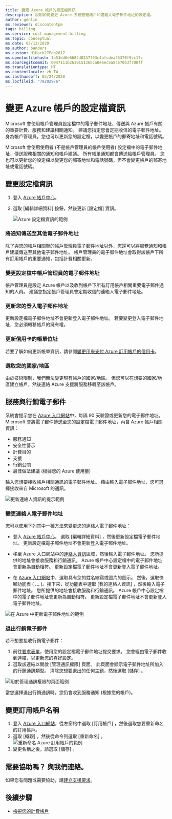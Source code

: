 ```yaml
---
title: 變更 Azure 帳戶的設定檔資訊
description: 說明如何變更 Azure 系統管理帳戶和連絡人電子郵件地址的設定檔。
author: genlin
ms.reviewer: dcscontentpm
tags: billing
ms.service: cost-management-billing
ms.topic: conceptual
ms.date: 02/12/2020
ms.author: banders
ms.custom: H1Hack27Feb2017
ms.openlocfilehash: 1a53dd6e6682d0237793c4afcdea25370f9cc17c
ms.sourcegitcommit: 0947111b263015136bca0e6ec5a8c570b3f700ff
ms.translationtype: HT
ms.contentlocale: zh-TW
ms.lasthandoff: 03/24/2020
ms.locfileid: "79202976"
---
```

# <a name="change-the-profile-information-for-your-azure-account"></a>變更 Azure 帳戶的設定檔資訊

Microsoft 會使用帳戶管理員設定檔中的電子郵件地址，傳送與 Azure 帳戶有關的重要計費、服務和建議相關通知。 建議您指定您會定期收信的電子郵件地址。 身為帳戶管理員，您也可以更新您的設定檔，以變更帳戶的郵寄地址和電話號碼。

Microsoft 會使用使用者 (不是帳戶管理員的帳戶使用者) 設定檔中的電子郵件地址，傳送服務相關的通知和帳戶建議。 所有帳單通知都會傳送給帳戶管理員。 您也可以更新您的設定檔以變更您的郵寄地址和電話號碼，但不會變更帳戶的郵寄地址或電話號碼。

## <a name="change-your-profile-information"></a>變更設定檔資訊

1. 登入 [Azure 帳戶中心](https://account.azure.com/subscriptions)。
1. 選取 [編輯詳細資料]  按鈕，然後更新 [設定檔]  資訊。

   ![Azure 設定檔資訊的範例](./media/change-azure-account-profile/profile.png)

### <a name="send-notifications-to-an-additional-email-address"></a>將通知傳送至其他電子郵件地址

除了與您的帳戶相關聯的帳戶管理員電子郵件地址以外，您還可以將服務通知和帳戶建議傳送至其他電子郵件地址。 帳戶管理員的電子郵件地址會取得該帳戶下所有訂用帳戶的重要通知，包括計費相關更新。

### <a name="change-the-account-administrators-email-address-in-your-profile"></a>變更設定檔中帳戶管理員的電子郵件地址

帳戶管理員是設定 Azure 帳戶以及收到帳戶下所有訂用帳戶相關重要電子郵件通知的人員。 建議您指定帳戶管理員會定期收信的連絡人電子郵件地址。

### <a name="update-your-sign-in-email-address"></a>更新您的登入電子郵件地址

更新設定檔電子郵件地址不會更新登入電子郵件地址。 若要變更登入電子郵件地址，您必須轉移帳戶的擁有權。

### <a name="update-the-billing-address-for-your-credit-card"></a>更新信用卡的帳單位址

若要了解如何更新帳單資訊，請參閱[變更用來支付 Azure 訂用帳戶的信用卡](change-credit-card.md)。

### <a name="update-your-countryregion"></a>選取您的國家/地區

由於技術限制，我們無法變更現有帳戶的國家/地區。 但您可以在想要的國家/地區建立帳戶，然後連絡 Azure 支援將服務移轉至該帳戶。

## <a name="service-and-marketing-emails"></a>服務與行銷電子郵件

系統會提示您在 [Azure 入口網站](https://portal.azure.com)中，每隔 90 天驗證或更新您的電子郵件地址。 Microsoft 會將電子郵件傳送至您的設定檔電子郵件地址，內含 Azure 帳戶相關資訊：

- 服務通知
- 安全性警示
- 計費目的
- 支援
- 行銷公關
- 最佳做法建議 (根據您的 Azure 使用量)

輸入您想要接收帳戶相關通訊的電子郵件地址。 藉由輸入電子郵件地址，您可選擇接收來自 Microsoft 的通訊。

![更新連絡人資訊的提示範例](./media/change-azure-account-profile/update-contact-information.png)

### <a name="change-your-contact-email-address"></a>變更連絡人電子郵件地址

您可以使用下列其中一種方法來變更您的連絡人電子郵件地址：

* 登入 [Azure 帳戶中心](https://account.azure.com/subscriptions)。 選取 [編輯詳細資料]  ，然後更新設定檔電子郵件地址。 更新設定檔電子郵件地址不會更新登入電子郵件地址。

* 移至 Azure 入口網站中的[連絡人資訊](https://portal.azure.com/#blade/HubsExtension/ContactInfoBlade)區域，然後輸入電子郵件地址。 您所提供的地址會接收服務和行銷通訊。 Azure 帳戶中心設定檔中的電子郵件地址會更新為自動相符。 更新設定檔電子郵件地址不會更新登入電子郵件地址。

* 在 [Azure 入口網站](https://portal.azure.com/#blade/HubsExtension/ContactInfoBlade)中，選取具有您的姓名縮寫或圖片的圖示。 然後，選取快顯功能表 ( **...** )。接下來，從功能表中選取 [我的連絡人資訊]  ，然後輸入電子郵件地址。 您所提供的地址會接收服務和行銷通訊。 Azure 帳戶中心設定檔中的電子郵件地址會更新為自動相符。 更新設定檔電子郵件地址不會更新登入電子郵件地址。

![在 Azure 中更新電子郵件地址的範例](./media/change-azure-account-profile/azure-contact-information.png)

### <a name="opt-out-of-marketing-emails"></a>退出行銷電子郵件

若不想要接收行銷電子郵件：

1. 前往[要求表單](https://account.microsoft.com/profile/permissions-link-request)，使用您的設定檔電子郵件地址提交要求。 您會經由電子郵件收到連結，以更新您的喜好設定。
2. 選取該連結以開啟 [管理通訊權限]  頁面。 此頁面會顯示電子郵件地址所加入的行銷通訊類型。 清除您想要退出的任何主題，然後選取 [儲存]  。

![用於管理通訊權限的頁面範例](./media/change-azure-account-profile/manage-communication-permissions.png)

當您選擇退出行銷通訊時，您仍會收到服務通知 (根據您的帳戶)。

## <a name="change-the-subscription-name"></a>變更訂用帳戶名稱

1. 登入 [Azure 入口網站](https://portal.azure.com)，從左窗格中選取 [訂用帳戶]  ，然後選取您要重新命名的訂用帳戶。
1. 選取 [概觀]  ，然後從命令列選取 [重新命名]  。
    ![重新命名 Azure 訂用帳戶的範例](./media/change-azure-account-profile/rename-sub.png)
1. 變更名稱之後，請選取 [儲存]  。

## <a name="need-help-contact-us"></a>需要協助嗎？ 與我們連絡。

如果您有問題或需要協助，請[建立支援要求](https://go.microsoft.com/fwlink/?linkid=2083458)。

## <a name="next-steps"></a>後續步驟
- [檢視您的計費帳戶](view-all-accounts.md)
